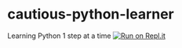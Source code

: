 # cautious-python-learner
Learning Python 1 step at a time
[![Run on Repl.it](https://repl.it/badge/github/codeWriter9/cautious-python-learner)](https://repl.it/github/codeWriter9/cautious-python-learner)